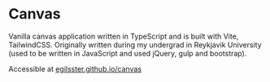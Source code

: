 # Canvas

Vanilla canvas application written in TypeScript and is built with Vite, TailwindCSS. Originally written during my undergrad in Reykjavik University (used to be written in JavaScript and used jQuery, gulp and bootstrap).

Accessible at [egilsster.github.io/canvas](https://egilsster.github.io/canvas/)
